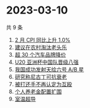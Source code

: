 # 2023-03-10

共 9 条

<!-- BEGIN -->
<!-- 最后更新时间 Fri Mar 10 2023 11:19:46 GMT+0800 (China Standard Time) -->

1. [2 月 CPI 同比上升 1.0%](https://www.zhihu.com/search?q=2%20%E6%9C%88%20CPI%20%E5%90%8C%E6%AF%94%E4%B8%8A%E5%8D%87%201.0%25)
1. [建议在农村淘汰老头乐](https://www.zhihu.com/search?q=%E5%BB%BA%E8%AE%AE%E5%9C%A8%E5%86%9C%E6%9D%91%E6%B7%98%E6%B1%B0%E8%80%81%E5%A4%B4%E4%B9%90)
1. [超 30 个汽车品牌降价](https://www.zhihu.com/search?q=%E8%B6%85%2030%20%E4%B8%AA%E6%B1%BD%E8%BD%A6%E5%93%81%E7%89%8C%E9%99%8D%E4%BB%B7)
1. [U20 亚洲杯中国队晋级八强](https://www.zhihu.com/search?q=%20U20%20%E4%BA%9A%E6%B4%B2%E6%9D%AF%E4%B8%AD%E5%9B%BD%E9%98%9F%E6%99%8B%E7%BA%A7%E5%85%AB%E5%BC%BA)
1. [我国成功发射天绘六号 A/B 星](https://www.zhihu.com/search?q=%E6%88%91%E5%9B%BD%E6%88%90%E5%8A%9F%E5%8F%91%E5%B0%84%E5%A4%A9%E7%BB%98%E5%85%AD%E5%8F%B7%20A%2FB%20%E6%98%9F)
1. [研究称尼古丁可抗衰老](https://www.zhihu.com/search?q=%E7%A0%94%E7%A9%B6%E7%A7%B0%E5%B0%BC%E5%8F%A4%E4%B8%81%E5%8F%AF%E6%8A%97%E8%A1%B0%E8%80%81)
1. [被打还手不再认定为互殴](https://www.zhihu.com/search?q=%E8%A2%AB%E6%89%93%E8%BF%98%E6%89%8B%E4%B8%8D%E5%86%8D%E8%AE%A4%E5%AE%9A%E4%B8%BA%E4%BA%92%E6%AE%B4)
1. [个人养老金配置扩围](https://www.zhihu.com/search?q=%E4%B8%AA%E4%BA%BA%E5%85%BB%E8%80%81%E9%87%91%E9%85%8D%E7%BD%AE%E6%89%A9%E5%9B%B4)
1. [室温超导](https://www.zhihu.com/search?q=%E5%AE%A4%E6%B8%A9%E8%B6%85%E5%AF%BC)

<!-- END -->
